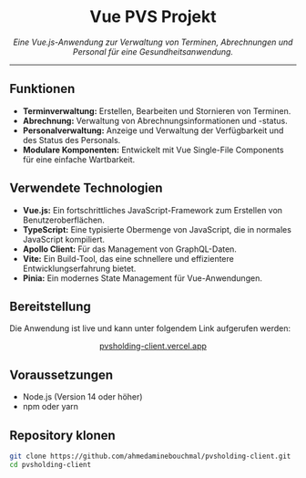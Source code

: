 # <div align="center">Vue PVS Projekt</div>

<p align="center">
  <em>Eine Vue.js-Anwendung zur Verwaltung von Terminen, Abrechnungen und Personal für eine Gesundheitsanwendung.</em>
</p>

---

## Funktionen
- **Terminverwaltung:** Erstellen, Bearbeiten und Stornieren von Terminen.
- **Abrechnung:** Verwaltung von Abrechnungsinformationen und -status.
- **Personalverwaltung:** Anzeige und Verwaltung der Verfügbarkeit und des Status des Personals.
- **Modulare Komponenten:** Entwickelt mit Vue Single-File Components für eine einfache Wartbarkeit.

## Verwendete Technologien
- **Vue.js:** Ein fortschrittliches JavaScript-Framework zum Erstellen von Benutzeroberflächen.
- **TypeScript:** Eine typisierte Obermenge von JavaScript, die in normales JavaScript kompiliert.
- **Apollo Client:** Für das Management von GraphQL-Daten.
- **Vite:** Ein Build-Tool, das eine schnellere und effizientere Entwicklungserfahrung bietet.
- **Pinia:** Ein modernes State Management für Vue-Anwendungen.

## Bereitstellung
Die Anwendung ist live und kann unter folgendem Link aufgerufen werden: 
<p align="center">
  <a href="https://pvsholding-client.vercel.app" target="_blank">pvsholding-client.vercel.app</a>
</p>

## Voraussetzungen
- Node.js (Version 14 oder höher)
- npm oder yarn

## Repository klonen
```bash
git clone https://github.com/ahmedaminebouchmal/pvsholding-client.git
cd pvsholding-client

